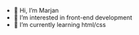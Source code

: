 - 👋 Hi, I’m Marjan
- 👀 I’m interested in front-end development
- 🌱 I’m currently learning html/css


<!---
marjif6990/marjif6990 is a ✨ special ✨ repository because its `README.md` (this file) appears on your GitHub profile.
You can click the Preview link to take a look at your changes.
- 💞️ I’m looking to collaborate on ...
--->
